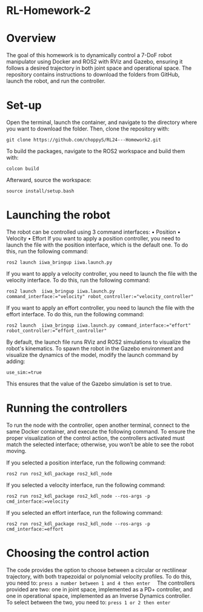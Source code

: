 # RL-Homework-2
#  Overview
The goal of this homework is to dynamically control a 7-DoF robot manipulator using Docker and ROS2 with RViz and Gazebo, ensuring it follows a desired trajectory in both joint space and operational space. The repository contains instructions to download the folders from GitHub, launch the robot, and run the controller.
# Set-up  
Open the terminal, launch the container, and navigate to the directory where you want to download the folder. Then, clone the repository with:
```
git clone https://github.com/choppyS/RL24---Homework2.git
```

To build the packages, navigate to the ROS2 workspace and build them with:
```
colcon build
```

Afterward, source the workspace:
```
source install/setup.bash
```

# Launching the robot 
The robot can be controlled using 3 command interfaces:
    • Position 
    • Velocity 
    • Effort 
If you want to apply a position controller, you need to launch the file with the position interface, which is the default one. To do this, run the following command:
```
ros2 launch iiwa_bringup iiwa.launch.py 
```

If you want to apply a velocity controller, you need to launch the file with the velocity interface. To do this, run the following command:
```
ros2 launch  iiwa_bringup iiwa.launch.py  command_interface:="velocity" robot_controller:="velocity_controller"
```

If you want to apply an effort controller, you need to launch the file with the effort interface. To do this, run the following command:
```
ros2 launch  iiwa_bringup iiwa.launch.py command_interface:="effort" robot_controller:=“effort_controller" 
```

By default, the launch file runs RViz and ROS2 simulations to visualize the robot's kinematics. To spawn the robot in the Gazebo environment and visualize the dynamics of the model, modify the launch command by adding:
```
use_sim:=true
```

This ensures that the value of the Gazebo simulation is set to true.

# Running the controllers 
To run the node with the controller, open another terminal, connect to the same Docker container, and execute the following command.
To ensure the proper visualization of the control action, the controllers activated must match the selected interface; otherwise, you won’t be able to see the robot moving.

If you selected a position interface, run the following command:
```
ros2 run ros2_kdl_package ros2_kdl_node
```

If you selected a velocity interface, run the following command:
```
ros2 run ros2_kdl_package ros2_kdl_node --ros-args -p cmd_interface:=velocity
```

If you selected an effort interface, run the following command:
```
ros2 run ros2_kdl_package ros2_kdl_node --ros-args -p cmd_interface:=effort
```

# Choosing the control action
The code provides the option to choose between a circular or rectilinear trajectory, with both trapezoidal or polynomial velocity profiles. To do this, you need to:
`press a number between 1 and 4 then enter  `
The controllers provided are two: one in joint space, implemented as a PD+ controller, and one in operational space, implemented as an Inverse Dynamics controller. To select between the two, you need to:
`press 1 or 2 then enter`


